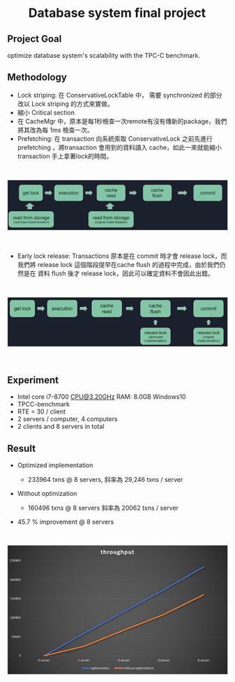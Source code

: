<h1 align="center">
  <br>
  Database system final project
  <br>
</h1>


## Project Goal
optimize database system's scalability with the TPC-C benchmark.

## Methodology
* Lock striping: 在 ConservativeLockTable 中， 需要 synchronized 的部分改以 Lock striping 的方式來實做。
* 縮小 Critical section 
* 在 CacheMgr 中，原本是每1秒檢查一次remote有沒有傳新的package，我們將其改為每 1ms 檢查一次。 
* Prefetching: 在 transaction 向系統索取 ConservativeLock 之前先進行 prefetching ，將transaction 會用到的資料讀入 cache，如此一來就能縮小 transaction 手上拿著lock的時間。
<br>
<p align="center">
<img src="https://github.com/rrrjjj2019/dabase-system-final-project/blob/master/prefetch.JPG" width="800" style="margin-right:5px; border: 1px solid #ccc;" />
</p>
<br>

* Early lock release: Transactions 原本是在 commit 時才會 release lock，而我們將 release lock 這個階段提早在cache flush 的過程中完成，由於我們仍然是在 資料 flush 後才 release lock，因此可以確定資料不會因此出錯。
<br>
<p align="center">
<img src="https://github.com/rrrjjj2019/dabase-system-final-project/blob/master/early_lock_release.JPG" width="800" style="margin-right:5px; border: 1px solid #ccc;" />
</p>
<br>

## Experiment
* Intel core i7-8700 CPU@3.20GHz   RAM: 8.0GB  Windows10
* TPCC-benchmark
* RTE = 30 / client
* 2 servers / computer,  4 computers
* 2 clients and 8 servers in total

## Result
* Optimized implementation
    - 233964 txns @ 8 servers, 斜率為 29,246 txns / server

* Without optimization
    - 160496 txns @ 8 servers 斜率為 20062 txns / server

* 45.7 % improvement @ 8 servers
<br>
<p align="center">
<img src="https://github.com/rrrjjj2019/dabase-system-final-project/blob/master/throughput.JPG" width="800" style="margin-right:5px; border: 1px solid #ccc;" />
</p>
<br>

<br>
